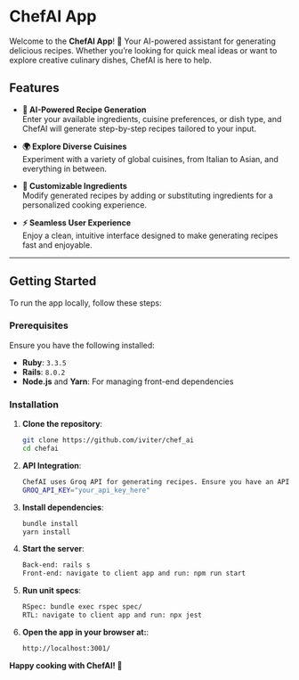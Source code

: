 # ChefAI App

Welcome to the **ChefAI App**! 🍳 Your AI-powered assistant for generating delicious recipes. Whether you’re looking for quick meal ideas or want to explore creative culinary dishes, ChefAI is here to help.

## Features
- **🤖 AI-Powered Recipe Generation**  
  Enter your available ingredients, cuisine preferences, or dish type, and ChefAI will generate step-by-step recipes tailored to your input.

- **🌍 Explore Diverse Cuisines**  
  Experiment with a variety of global cuisines, from Italian to Asian, and everything in between.

- **📝 Customizable Ingredients**  
  Modify generated recipes by adding or substituting ingredients for a personalized cooking experience.

- **⚡ Seamless User Experience**  
  Enjoy a clean, intuitive interface designed to make generating recipes fast and enjoyable.

---

## Getting Started

To run the app locally, follow these steps:

### Prerequisites
Ensure you have the following installed:
- **Ruby**: `3.3.5`
- **Rails**: `8.0.2`
- **Node.js** and **Yarn**: For managing front-end dependencies

### Installation
1. **Clone the repository**:  
   ```bash
   git clone https://github.com/iviter/chef_ai
   cd chefai

2. **API Integration**:  
   ```bash
   ChefAI uses Groq API for generating recipes. Ensure you have an API key and configure it in the environment variables:
   GROQ_API_KEY="your_api_key_here"

3. **Install dependencies**:
   ```bash
   bundle install
   yarn install

4. **Start the server**:
   ```bash
   Back-end: rails s
   Front-end: navigate to client app and run: npm run start

5. **Run unit specs**:
   ```bash
   RSpec: bundle exec rspec spec/
   RTL: navigate to client app and run: npx jest

6. **Open the app in your browser at:**:
   ```bash
   http://localhost:3001/

**Happy cooking with ChefAI! 🍴**

